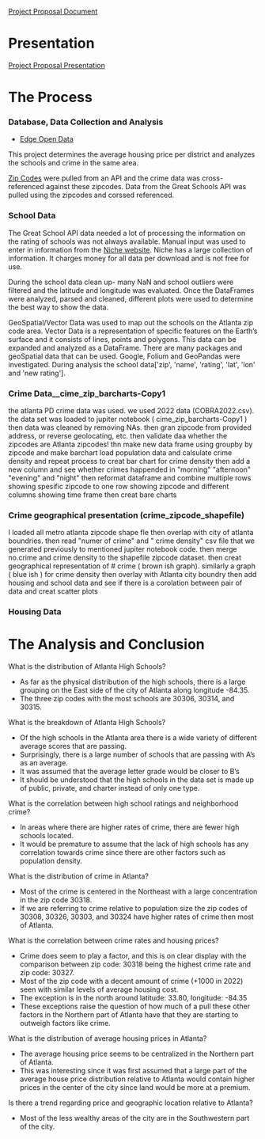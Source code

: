 
[Project Proposal Document](https://docs.google.com/document/d/1LoP-4n8t47MM8Alf8_9MgfR9wXOitiEc4cgWyH3aJq8/edit?usp=sharing)

# Presentation
[Project Proposal Presentation](https://www.canva.com/design/DAFY_fhts1s/8oWl-UHsY0zsUQkcohVLrA/edit?utm_content=DAFY_fhts1s&utm_campaign=designshare&utm_medium=link2&utm_source=sharebutton)

# The Process
### Database, Data Collection and Analysis
* [Edge Open Data](https://data-nces.opendata.arcgis.com/datasets/nces::school-district-composites-sy-2021-22-tl-22/explore?location=33.748310%2C-84.391110%2C11.66)

This project determines the average housing price per district and analyzes the schools and crime in the same area.

[Zip Codes](https://app.zipcodebase.com/api/v1/radius) were pulled from an API and the crime data was cross-referenced against these zipcodes.
Data from the Great Schools API was pulled using the zipcodes and corssed referenced.

### School Data
The Great School API data needed a lot of processing the information on the rating of schools was not always available.  Manual input was used to enter in information from the [Niche website](https://www.niche.com/k12/search/best-schools/m/atlanta-metro-area/). Niche has a large collection of information. It charges money for all data per download and is not free for use.

During the school data clean up- many NaN and school outliers were filtered and the latitude and longitude was evaluated. 
Once the DataFrames were analyzed, parsed and cleaned, different plots were used to determine the best way to show the data.


GeoSpatial/Vector Data was used to map out the schools on the Atlanta zip code area. Vector Data is a representation of specific features on the Earth’s surface and it consists of lines, points and polygons. This data can be expanded and analyzed as a DataFrame.  There are many packages and geoSpatial data that can be used. Google, Folium and GeoPandas were investigated. During analysis the school data['zip', 'name', 'rating', 'lat', 'lon' and 'new rating'].


### Crime Data__cime_zip_barcharts-Copy1
the atlanta PD crime data was used. we used 2022 data (COBRA2022.csv). the data set was loaded to jupiter notebook ( cime_zip_barcharts-Copy1 ) then data was cleaned by removing NAs.
then gran zipcode from provided address, or reverse geolocating, etc. 
then validate daa whether the zipcodes are Atlanta zipcodes! 
thn make new data frame using groupby by zipcode and make barchart
load population data and calsulate crime density and repeat process to creat bar chart for crime density
then add a new column and see whether crimes happended in "morning" "afternoon" "evening" and "night"
then reformat dataframe and combine multiple rows showing spesific zipcode to one row showing zipcode and different columns showing time frame
then creat bare charts

### Crime geographical presentation (crime_zipcode_shapefile)
I loaded all metro atlanta zipcode shape fle then overlap with city of atlanta boundries. then read "numer of crime" and " crime density" csv file that we generated previously to mentioned jupiter notebook code. then merge no.crime and crime density to the shapefile zipcode dataset. 
then creat geographical representation of # crime ( brown ish graph). similarly a graph ( blue ish ) for crime density 
then overlay with Atlanta city boundry 
then add housing and school data and see if there is a corolation between pair of data and creat scatter plots


### Housing Data


# The Analysis and Conclusion
What is the distribution of Atlanta High Schools?
* As far as the physical distribution of the high schools, there is a large grouping on the East side of the city of Atlanta along longitude -84.35.
* The three zip codes with the most schools are 30306, 30314, and 30315.

What is the breakdown of Atlanta High Schools?
* Of the high schools in the Atlanta area there is a wide variety of different average scores that are passing.
* Surprisingly, there is a large number of schools that are passing with A’s as an average.
* It was assumed that the average letter grade would be closer to B’s
* It should be understood that the high schools in the data set is made up of public, private, and charter instead of only one type.

What is the correlation between high school ratings and neighborhood crime?
* In areas where there are higher rates of crime, there are fewer high schools located.
* It would be premature to assume that the lack of high schools has any correlation towards crime since there are other factors such as population density.


What is the distribution of crime in Atlanta?
* Most of the crime is centered in the Northeast with a large concentration in the zip code 30318.
* If we are referring to crime relative to population size the zip codes of 30308, 30326, 30303, and 30324 have higher rates of crime then most of Atlanta.


What is the correlation between crime rates and housing prices?
* Crime does seem to play a factor, and this is on clear display with the comparison between zip code: 30318 being the highest crime rate and zip code: 30327.
* Most of the zip code with a decent amount of crime (+1000 in 2022) seen with similar levels of average housing cost.
* The exception is in the north around latitude: 33.80, longitude: -84.35
* These exceptions raise the question of how much of a pull these other factors in the Northern part of Atlanta have that they are starting to outweigh factors like crime.


What is the distribution of average housing prices in Atlanta?
* The average housing price seems to be centralized in the Northern part of Atlanta.
* This was interesting since it was first assumed that a large part of the average house price distribution relative to Atlanta would contain higher prices in the center of the city since land would be more at a premium.


Is there a trend regarding price and geographic location relative to Atlanta?
* Most of the less wealthy areas of the city are in the Southwestern part of the city.



